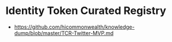 # Identity Token Curated Registry

- https://github.com/hicommonwealth/knowledge-dump/blob/master/TCR-Twitter-MVP.md
